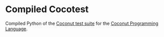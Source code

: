 # Compiled Cocotest

Compiled Python of the [Coconut test suite](https://github.com/evhub/cocotest) for the [Coconut Programming Language](https://github.com/evhub/coconut).
